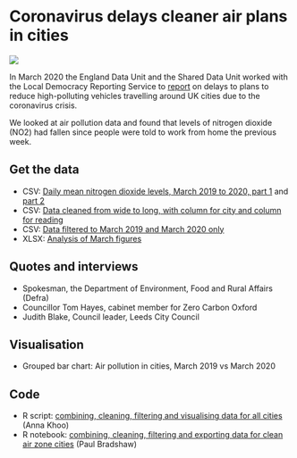 # Coronavirus delays cleaner air plans in cities

![](https://ichef.bbci.co.uk/news/624/cpsprodpb/9FC6/production/_111420904_no2-nc.png)

In March 2020 the England Data Unit and the Shared Data Unit worked with the Local Democracy Reporting Service to [report](https://www.bbc.co.uk/news/uk-england-52035655) on delays to plans to reduce high-polluting vehicles travelling around UK cities due to the coronavirus crisis.

We looked at air pollution data and found that levels of nitrogen dioxide (NO2) had fallen since people were told to work from home the previous week.

## Get the data 

* CSV: [Daily mean nitrogen dioxide levels, March 2019 to 2020, part 1](https://github.com/BBC-Data-Unit/Coronavirus-clean-air-zones/blob/master/daily_mean_mar_19_to_24_03.csv) and [part 2](https://github.com/BBC-Data-Unit/Coronavirus-clean-air-zones/blob/master/daily_mean_mar_19_to_24_03_part_2.csv)
* CSV: [Data cleaned from wide to long, with column for city and column for reading](https://github.com/BBC-Data-Unit/Coronavirus-clean-air-zones/blob/master/daily_data_long.csv)
* CSV: [Data filtered to March 2019 and March 2020 only](https://github.com/BBC-Data-Unit/Coronavirus-clean-air-zones/blob/master/daily_data_long.march.csv)
* XLSX: [Analysis of March figures](https://github.com/BBC-Data-Unit/Coronavirus-clean-air-zones/blob/master/excel_analysis_pollution.xlsx)

## Quotes and interviews

* Spokesman, the Department of Environment, Food and Rural Affairs (Defra)
* Councillor Tom Hayes, cabinet member for Zero Carbon Oxford
* Judith Blake, Council leader, Leeds City Council 

## Visualisation

* Grouped bar chart: Air pollution in cities, March 2019 vs March 2020

## Code

* R script: [combining, cleaning, filtering and visualising data for all cities](https://github.com/BBC-Data-Unit/Coronavirus-clean-air-zones/blob/master/NO2_data_by_hour_march.R) (Anna Khoo)
* R notebook: [combining, cleaning, filtering and exporting data for clean air zone cities](https://github.com/BBC-Data-Unit/Coronavirus-clean-air-zones/blob/master/airpollution.Rmd) (Paul Bradshaw)
